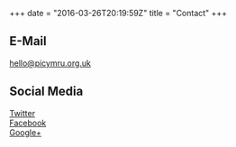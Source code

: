+++
date = "2016-03-26T20:19:59Z"
title = "Contact"
+++

## E-Mail
[hello@picymru.org.uk](mailto://hello@picymru.org.uk)

## Social Media
[Twitter](https://twitter.com/picymru)  
[Facebook](https:////facebook.com/picymru)  
[Google+](https//plus.google.com/107513794046186817633)  

